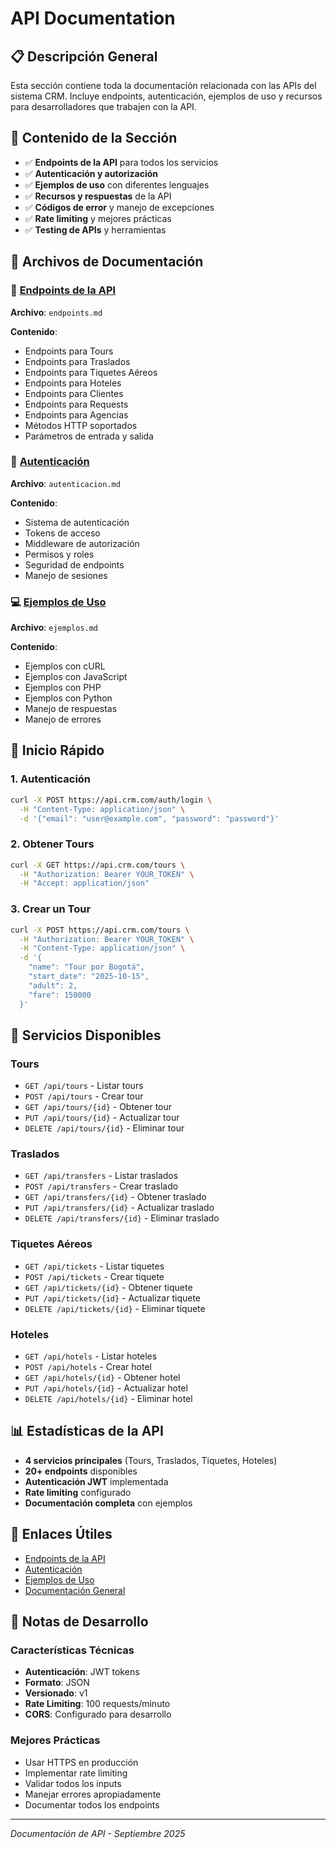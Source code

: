 # API Documentation

## 📋 Descripción General

Esta sección contiene toda la documentación relacionada con las APIs del sistema CRM. Incluye endpoints, autenticación, ejemplos de uso y recursos para desarrolladores que trabajen con la API.

## 🎯 Contenido de la Sección

- ✅ **Endpoints de la API** para todos los servicios
- ✅ **Autenticación y autorización** 
- ✅ **Ejemplos de uso** con diferentes lenguajes
- ✅ **Recursos y respuestas** de la API
- ✅ **Códigos de error** y manejo de excepciones
- ✅ **Rate limiting** y mejores prácticas
- ✅ **Testing de APIs** y herramientas

## 📁 Archivos de Documentación

### 🔗 [Endpoints de la API](endpoints.md)
**Archivo**: `endpoints.md`

**Contenido**:
- Endpoints para Tours
- Endpoints para Traslados
- Endpoints para Tiquetes Aéreos
- Endpoints para Hoteles
- Endpoints para Clientes
- Endpoints para Requests
- Endpoints para Agencias
- Métodos HTTP soportados
- Parámetros de entrada y salida

### 🔐 [Autenticación](autenticacion.md)
**Archivo**: `autenticacion.md`

**Contenido**:
- Sistema de autenticación
- Tokens de acceso
- Middleware de autorización
- Permisos y roles
- Seguridad de endpoints
- Manejo de sesiones

### 💻 [Ejemplos de Uso](ejemplos.md)
**Archivo**: `ejemplos.md`

**Contenido**:
- Ejemplos con cURL
- Ejemplos con JavaScript
- Ejemplos con PHP
- Ejemplos con Python
- Manejo de respuestas
- Manejo de errores

## 🚀 Inicio Rápido

### 1. Autenticación
```bash
curl -X POST https://api.crm.com/auth/login \
  -H "Content-Type: application/json" \
  -d '{"email": "user@example.com", "password": "password"}'
```

### 2. Obtener Tours
```bash
curl -X GET https://api.crm.com/tours \
  -H "Authorization: Bearer YOUR_TOKEN" \
  -H "Accept: application/json"
```

### 3. Crear un Tour
```bash
curl -X POST https://api.crm.com/tours \
  -H "Authorization: Bearer YOUR_TOKEN" \
  -H "Content-Type: application/json" \
  -d '{
    "name": "Tour por Bogotá",
    "start_date": "2025-10-15",
    "adult": 2,
    "fare": 150000
  }'
```

## 🔧 Servicios Disponibles

### Tours
- `GET /api/tours` - Listar tours
- `POST /api/tours` - Crear tour
- `GET /api/tours/{id}` - Obtener tour
- `PUT /api/tours/{id}` - Actualizar tour
- `DELETE /api/tours/{id}` - Eliminar tour

### Traslados
- `GET /api/transfers` - Listar traslados
- `POST /api/transfers` - Crear traslado
- `GET /api/transfers/{id}` - Obtener traslado
- `PUT /api/transfers/{id}` - Actualizar traslado
- `DELETE /api/transfers/{id}` - Eliminar traslado

### Tiquetes Aéreos
- `GET /api/tickets` - Listar tiquetes
- `POST /api/tickets` - Crear tiquete
- `GET /api/tickets/{id}` - Obtener tiquete
- `PUT /api/tickets/{id}` - Actualizar tiquete
- `DELETE /api/tickets/{id}` - Eliminar tiquete

### Hoteles
- `GET /api/hotels` - Listar hoteles
- `POST /api/hotels` - Crear hotel
- `GET /api/hotels/{id}` - Obtener hotel
- `PUT /api/hotels/{id}` - Actualizar hotel
- `DELETE /api/hotels/{id}` - Eliminar hotel

## 📊 Estadísticas de la API

- **4 servicios principales** (Tours, Traslados, Tiquetes, Hoteles)
- **20+ endpoints** disponibles
- **Autenticación JWT** implementada
- **Rate limiting** configurado
- **Documentación completa** con ejemplos

## 🔗 Enlaces Útiles

- [Endpoints de la API](endpoints.md)
- [Autenticación](autenticacion.md)
- [Ejemplos de Uso](ejemplos.md)
- [Documentación General](../README.md)

## 📝 Notas de Desarrollo

### Características Técnicas
- **Autenticación**: JWT tokens
- **Formato**: JSON
- **Versionado**: v1
- **Rate Limiting**: 100 requests/minuto
- **CORS**: Configurado para desarrollo

### Mejores Prácticas
- Usar HTTPS en producción
- Implementar rate limiting
- Validar todos los inputs
- Manejar errores apropiadamente
- Documentar todos los endpoints

---

*Documentación de API - Septiembre 2025*
